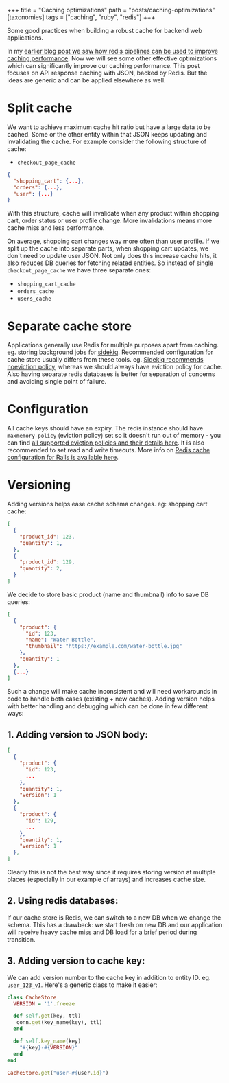 +++
title = "Caching optimizations"
path = "posts/caching-optimizations"
[taxonomies]
tags = ["caching", "ruby", "redis"]
+++

Some good practices when building a robust cache for backend web applications.

<!-- more -->

In my [earlier blog post we saw how redis pipelines can be used to improve caching performance][1]. Now we will see some other effective optimizations which can significantly improve our caching performance. This post focuses on API response caching with JSON, backed by Redis. But the ideas are generic and can be applied elsewhere as well.

# Split cache

We want to achieve maximum cache hit ratio but have a large data to be cached. Some or the other entity within that JSON keeps updating and invalidating the cache. For example consider the following structure of cache:


* `checkout_page_cache`
```json
{
  "shopping_cart": {...},
  "orders": {...},
  "user": {...}
}
```

With this structure, cache will invalidate when any product within shopping cart, order status or user profile change. More invalidations means more cache miss and less performance.

On average, shopping cart changes way more often than user profile. If we split up the cache into separate parts, when shopping cart updates, we don't need to update user JSON. Not only does this increase cache hits, it also reduces DB queries for fetching related entities. So instead of single `checkout_page_cache` we have three separate ones:

* `shopping_cart_cache`
* `orders_cache`
* `users_cache`

# Separate cache store

Applications generally use Redis for multiple purposes apart from caching. eg. storing background jobs for [sidekiq][4]. Recommended configuration for cache store usually differs from these tools.
eg. [Sidekiq recommends noeviction policy][5], whereas we should always have eviction policy for cache. Also having separate redis databases is better for separation of concerns and avoiding single point of failure.

# Configuration

All cache keys should have an expiry. The redis instance should have `maxmemory-policy` (eviction policy) set so it doesn't run out of memory - you can find [all supported eviction policies and their details here][2]. It is also recommended to set read and write timeouts. More info on [Redis cache configuration for Rails is available here][3].

# Versioning

Adding versions helps ease cache schema changes.
eg: shopping cart cache:

```json
[
  {
    "product_id": 123,
    "quantity": 1,
  },
  {
    "product_id": 129,
    "quantity": 2,
  }
]
```

We decide to store basic product (name and thumbnail) info to save DB queries:

```json
[
  {
    "product": {
      "id": 123,
      "name": "Water Bottle",
      "thumbnail": "https://example.com/water-bottle.jpg"
    },
    "quantity": 1
  },
  {...}
]
```

Such a change will make cache inconsistent and will need workarounds in code to handle both cases (existing + new caches). Adding version helps with better handling and debugging which can be done in few different ways:

## 1. Adding version to JSON body:

```json
[
  {
    "product": {
      "id": 123,
      ...
    },
    "quantity": 1,
    "version": 1
  },
  {
    "product": {
      "id": 129,
      ...
    },
    "quantity": 1,
    "version": 1
  },
]
```

Clearly this is not the best way since it requires storing version at multiple places (especially in our example of arrays) and increases cache size.

## 2. Using redis databases:

If our cache store is Redis, we can switch to a new DB when we change the schema. This has a drawback: we start fresh on new DB and our application will receive heavy cache miss and DB load for a brief period during transition.

## 3. Adding version to cache key:

We can add version number to the cache key in addition to entity ID. eg. `user_123_v1`. Here's a generic class to make it easier:

```ruby
class CacheStore
  VERSION = '1'.freeze

  def self.get(key, ttl)
   conn.get(key_name(key), ttl)
  end

  def self.key_name(key)
    "#{key}-#{VERSION}"
  end
end

CacheStore.get("user-#{user.id}")
```


[1]: https://tejasbubane.github.io/posts/redis-pipelines-to-the-rescue/
[2]: https://redis.io/docs/latest/develop/reference/eviction/
[3]: https://guides.rubyonrails.org/caching_with_rails.html#activesupport-cache-rediscachestore
[4]: https://sidekiq.org/
[5]: https://github.com/sidekiq/sidekiq/wiki/Using-Redis#memory

